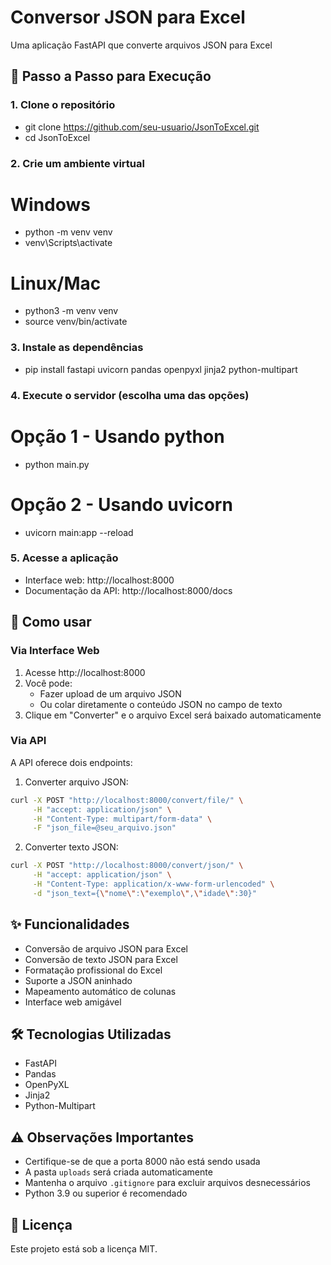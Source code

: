 # Conversor JSON para Excel

Uma aplicação FastAPI que converte arquivos JSON para Excel

## 🚀 Passo a Passo para Execução

### 1. Clone o repositório

- git clone https://github.com/seu-usuario/JsonToExcel.git
- cd JsonToExcel

### 2. Crie um ambiente virtual

# Windows
- python -m venv venv
- venv\Scripts\activate

# Linux/Mac
- python3 -m venv venv
- source venv/bin/activate

### 3. Instale as dependências

- pip install fastapi uvicorn pandas openpyxl jinja2 python-multipart

### 4. Execute o servidor (escolha uma das opções)

# Opção 1 - Usando python
- python main.py

# Opção 2 - Usando uvicorn
- uvicorn main:app --reload

### 5. Acesse a aplicação
- Interface web: http://localhost:8000
- Documentação da API: http://localhost:8000/docs

## 📝 Como usar

### Via Interface Web
1. Acesse http://localhost:8000
2. Você pode:
   - Fazer upload de um arquivo JSON
   - Ou colar diretamente o conteúdo JSON no campo de texto
3. Clique em "Converter" e o arquivo Excel será baixado automaticamente

### Via API
A API oferece dois endpoints:

1. Converter arquivo JSON:
```bash
curl -X POST "http://localhost:8000/convert/file/" \
     -H "accept: application/json" \
     -H "Content-Type: multipart/form-data" \
     -F "json_file=@seu_arquivo.json"
```

2. Converter texto JSON:
```bash
curl -X POST "http://localhost:8000/convert/json/" \
     -H "accept: application/json" \
     -H "Content-Type: application/x-www-form-urlencoded" \
     -d "json_text={\"nome\":\"exemplo\",\"idade\":30}"
```

## ✨ Funcionalidades
- Conversão de arquivo JSON para Excel
- Conversão de texto JSON para Excel
- Formatação profissional do Excel
- Suporte a JSON aninhado
- Mapeamento automático de colunas
- Interface web amigável

## 🛠️ Tecnologias Utilizadas
- FastAPI
- Pandas
- OpenPyXL
- Jinja2
- Python-Multipart

## ⚠️ Observações Importantes
- Certifique-se de que a porta 8000 não está sendo usada
- A pasta `uploads` será criada automaticamente
- Mantenha o arquivo `.gitignore` para excluir arquivos desnecessários
- Python 3.9 ou superior é recomendado

## 📄 Licença
Este projeto está sob a licença MIT.
